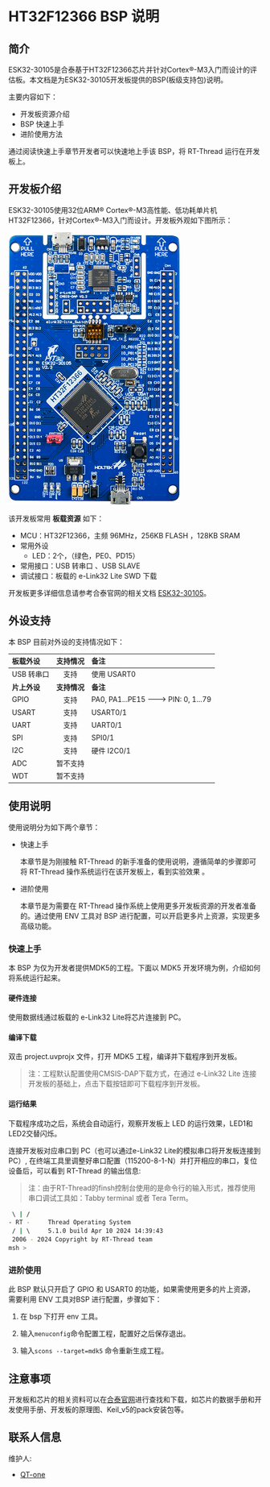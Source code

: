 # HT32F12366 BSP 说明

## 简介

ESK32-30105是合泰基于HT32F12366芯片并针对Cortex®-M3入门而设计的评估板。本文档是为ESK32-30105开发板提供的BSP(板级支持包)说明。

主要内容如下：

- 开发板资源介绍
- BSP 快速上手
- 进阶使用方法

通过阅读快速上手章节开发者可以快速地上手该 BSP，将 RT-Thread 运行在开发板上。

## 开发板介绍

ESK32-30105使用32位ARM® Cortex®-M3高性能、低功耗单片机HT32F12366，针对Cortex®-M3入门而设计。开发板外观如下图所示：

![board.png](figures/board.png)

该开发板常用 **板载资源** 如下：

- MCU：HT32F12366，主频 96MHz，256KB FLASH ，128KB SRAM
- 常用外设
    - LED：2个，（绿色，PE0、PD15）
- 常用接口：USB 转串口 、USB SLAVE
- 调试接口：板载的 e-Link32 Lite SWD 下载

开发板更多详细信息请参考合泰官网的相关文档 [ESK32-30105](https://www.holtek.com.cn/page/detail/dev_kit/ESK32-30105)。

## 外设支持

本 BSP 目前对外设的支持情况如下：

| **板载外设** | **支持情况** | **备注** |
| :--- | :---: | :--- |
| USB 转串口 | 支持  | 使用 USART0 |
| **片上外设** | **支持情况** | **备注** |
| GPIO | 支持  | PA0, PA1...PE15 ---> PIN: 0, 1...79 |
| USART | 支持  | USART0/1 |
| UART | 支持  | UART0/1 |
| SPI | 支持  | SPI0/1 |
| I2C | 支持  | 硬件 I2C0/1 |
| ADC | 暂不支持  |     |
| WDT | 暂不支持  |     |

## 使用说明

使用说明分为如下两个章节：

- 快速上手
    
    本章节是为刚接触 RT-Thread 的新手准备的使用说明，遵循简单的步骤即可将 RT-Thread 操作系统运行在该开发板上，看到实验效果 。
    
- 进阶使用
    
    本章节是为需要在 RT-Thread 操作系统上使用更多开发板资源的开发者准备的。通过使用 ENV 工具对 BSP 进行配置，可以开启更多片上资源，实现更多高级功能。

### 快速上手

本 BSP 为仅为开发者提供MDK5的工程。下面以 MDK5 开发环境为例，介绍如何将系统运行起来。

#### 硬件连接

使用数据线通过板载的 e-Link32 Lite将芯片连接到 PC。

#### 编译下载

双击 project.uvprojx 文件，打开 MDK5 工程，编译并下载程序到开发板。

> 注：工程默认配置使用CMSIS-DAP下载方式，在通过 e-Link32 Lite 连接开发板的基础上，点击下载按钮即可下载程序到开发板。

#### 运行结果

下载程序成功之后，系统会自动运行，观察开发板上 LED 的运行效果，LED1和LED2交替闪烁。

连接开发板对应串口到 PC（也可以通过e-Link32 Lite的模拟串口将开发板连接到PC）, 在终端工具里调整好串口配置（115200-8-1-N）并打开相应的串口，复位设备后，可以看到 RT-Thread 的输出信息:

> 注：由于RT-Thread的finsh控制台使用的是命令行的输入形式，推荐使用串口调试工具如：Tabby terminal 或者 Tera Term。

```bash
 \ | /
- RT -     Thread Operating System
 / | \     5.1.0 build Apr 10 2024 14:39:43
 2006 - 2024 Copyright by RT-Thread team
msh >
```

### 进阶使用

此 BSP 默认只开启了 GPIO 和 USART0 的功能，如果需使用更多的片上资源，需要利用 ENV 工具对BSP 进行配置，步骤如下：

1.  在 bsp 下打开 env 工具。
    
2.  输入`menuconfig`命令配置工程，配置好之后保存退出。
  
3.  输入`scons --target=mdk5` 命令重新生成工程。

## 注意事项

开发板和芯片的相关资料可以在[合泰官网](https://www.holtek.com.cn/page/index)进行查找和下载，如芯片的数据手册和开发使用手册、开发板的原理图、Keil_v5的pack安装包等。

## 联系人信息

维护人:

- [QT-one](https://github.com/QT-one)